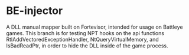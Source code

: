 # BE-injector
A DLL manual mapper built on Fortevisor, intended for usage on Battleye games. This branch is for testing NPT hooks on the api functions RtlAddVectoredExceptionHandler, NtQueryVirtualMemory, and IsBadReadPtr, in order to hide the DLL inside of the game process.
